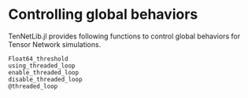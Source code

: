 # Controlling global behaviors

TenNetLib.jl provides following functions to control global behaviors for Tensor Network simulations.

```@docs
Float64_threshold
using_threaded_loop
enable_threaded_loop
disable_threaded_loop
@threaded_loop
```
